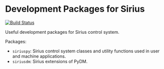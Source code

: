 # Development Packages for Sirius

[![Build Status](https://travis-ci.org/lnls-sirius/dev-packages.svg?branch=master)](https://travis-ci.org/lnls-sirius/dev-packages)

Useful development packages for Sirius control system.

Packages:

* <code>siriuspy</code>: Sirius control system classes and utility functions used in user and machine applications.
* <code>siriusdm</code>: Sirius extensions of PyDM.
